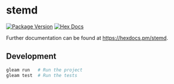 # stemd

[![Package Version](https://img.shields.io/hexpm/v/stemd)](https://hex.pm/packages/stemd)
[![Hex Docs](https://img.shields.io/badge/hex-docs-ffaff3)](https://hexdocs.pm/stemd/)

Further documentation can be found at <https://hexdocs.pm/stemd>.

## Development

```sh
gleam run   # Run the project
gleam test  # Run the tests
```
